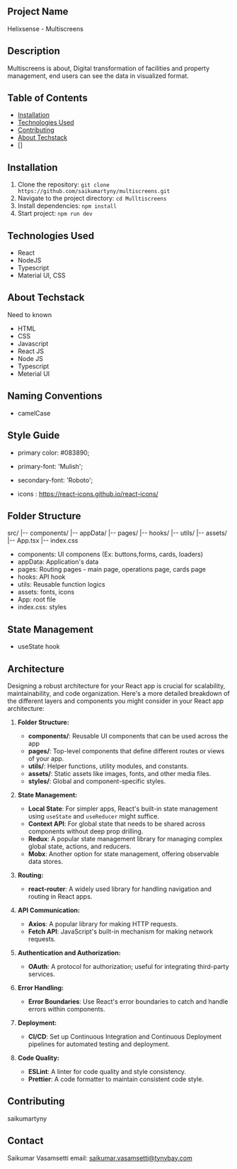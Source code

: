 ## Project Name

Helixsense - Multiscreens

## Description

Multiscreens is about, Digital transformation of facilities and property management, end users can see the data in visualized format.

## Table of Contents

- [Installation](#installation)
- [Technologies Used](#technologies-used)
- [Contributing](#contributing)
- [About Techstack](#about-techstack)
- []

## Installation

1. Clone the repository: `git clone https://github.com/saikumartyny/multiscreens.git`
2. Navigate to the project directory: `cd Mulltiscreens`
3. Install dependencies: `npm install`
4. Start project: `npm run dev`

## Technologies Used

- React
- NodeJS
- Typescript
- Material UI, CSS

## About Techstack
Need to known
- HTML
- CSS
- Javascript
- React JS
- Node JS
- Typescript
- Meterial UI

## Naming Conventions
- camelCase

## Style Guide
- primary color: #083890;

- primary-font: 'Mulish';
- secondary-font: 'Roboto';

- icons : https://react-icons.github.io/react-icons/

## Folder Structure

src/
|-- components/
|-- appData/
|-- pages/
|-- hooks/
|-- utils/
|-- assets/
|-- App.tsx
|-- index.css

- components: UI componens (Ex: buttons,forms, cards, loaders)
- appData: Application's data
- pages: Routing pages - main page, operations page, cards page
- hooks: API hook
- utils: Reusable function logics
- assets: fonts, icons
- App: root file
- index.css: styles

## State Management
- useState hook

## Architecture
Designing a robust architecture for your React app is crucial for scalability, maintainability, and code organization. Here's a more detailed breakdown of the different layers and components you might consider in your React app architecture:

1. **Folder Structure:**

   - **components/**: Reusable UI components that can be used across the app
   - **pages/**: Top-level components that define different routes or views of your app.
   - **utils/**: Helper functions, utility modules, and constants.
   - **assets/**: Static assets like images, fonts, and other media files.
   - **styles/**: Global and component-specific styles.

2. **State Management:**

   - **Local State**: For simpler apps, React's built-in state management using `useState` and `useReducer` might suffice.
   - **Context API**: For global state that needs to be shared across components without deep prop drilling.
   - **Redux**: A popular state management library for managing complex global state, actions, and reducers.
   - **Mobx**: Another option for state management, offering observable data stores.

3. **Routing:**

   - **react-router**: A widely used library for handling navigation and routing in React apps.

4. **API Communication:**

   - **Axios**: A popular library for making HTTP requests.
   - **Fetch API**: JavaScript's built-in mechanism for making network requests.

5. **Authentication and Authorization:**

   - **OAuth**: A protocol for authorization; useful for integrating third-party services.


6. **Error Handling:**

   - **Error Boundaries**: Use React's error boundaries to catch and handle errors within components.
  
7. **Deployment:**

   - **CI/CD**: Set up Continuous Integration and Continuous Deployment pipelines for automated testing and deployment.

8. **Code Quality:**

    - **ESLint**: A linter for code quality and style consistency.
    - **Prettier**: A code formatter to maintain consistent code style.


## Contributing

saikumartyny

## Contact

Saikumar Vasamsetti
email: saikumar.vasamsetti@tynybay.com
